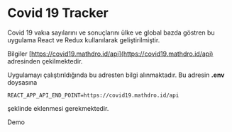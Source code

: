 # Covid 19 Tracker

Covid 19 vakıa sayılarını ve sonuçlarını ülke ve global bazda göstren bu uygulama React ve Redux kullanılarak geliştirilmiştir. 

Bilgiler [https://covid19.mathdro.id/api](https://covid19.mathdro.id/api) adresinden çekilmektedir.

Uygulamayı çalıştırıldığında bu adresten bilgi alınmaktadır. Bu adresin **.env** doysasına

```
REACT_APP_API_END_POINT=https://covid19.mathdro.id/api
```

şeklinde eklenmesi gerekmektedir.

Demo
